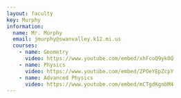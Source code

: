 ```yaml
---
layout: faculty
key: Murphy
information:
  name: Mr. Murphy
  email: jmurphy@swanvalley.k12.mi.us
  courses:
    - name: Geometry
      video: https://www.youtube.com/embed/xhFcoQ9ykOQ
    - name: Physics
      video: https://www.youtube.com/embed/ZPOeYEpZcpY 
    - name: Advanced Physics
      video: https://www.youtube.com/embed/mCTgdKgnbM4
---
```

